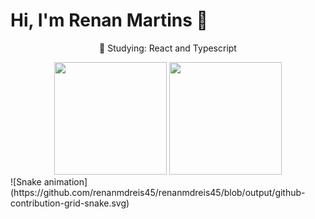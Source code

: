 # Hi, I'm Renan Martins 👋
<div align="center">
<p>
📖 Studying: React and Typescript
</p>
<img height="180em" src="https://github-readme-stats.vercel.app/api?username=renanmdreis45&show_icons=true&theme=radical" style="max-width: 100%;"/>
<img height="180em" src="https://github-readme-stats.vercel.app/api/top-langs/?username=renanmdreis45&layout=compact" style="max-width: 100%;"/>
</div>
<div>
![Snake animation](https://github.com/renanmdreis45/renanmdreis45/blob/output/github-contribution-grid-snake.svg)
</div>

